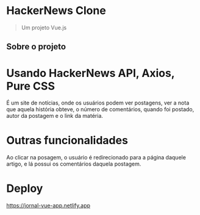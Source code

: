# HackerNews Clone

> Um projeto Vue.js

## Sobre o projeto

# Usando HackerNews API, Axios, Pure CSS 

É um site de notícias, onde os usuários podem ver postagens,
ver a nota que aquela história obteve, o número de comentários, quando foi postado,
autor da postagem e o link da matéria.

# Outras funcionalidades
Ao clicar na posagem, o usuário é redirecionado para a página daquele artigo,
e lá possui os comentários daquela postagem.

# Deploy
https://jornal-vue-app.netlify.app
